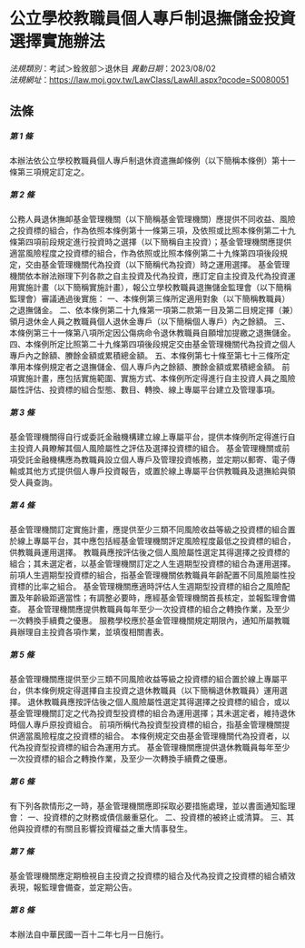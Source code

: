 # 公立學校教職員個人專戶制退撫儲金投資選擇實施辦法

*法規類別*：考試＞銓敘部＞退休目
*異動日期*：2023/08/02  
*法規網址*：https://law.moj.gov.tw/LawClass/LawAll.aspx?pcode=S0080051



## 法條
##### 第 1 條
本辦法依公立學校教職員個人專戶制退休資遣撫卹條例（以下簡稱本條例）第十一條第三項規定訂定之。

##### 第 2 條
公務人員退休撫卹基金管理機關（以下簡稱基金管理機關）應提供不同收益、風險之投資標的組合，作為依照本條例第十一條第三項，及依照或比照本條例第二十九條第四項前段規定進行投資時之選擇（以下簡稱自主投資）；基金管理機關應提供適當風險程度之投資標的組合，作為依照或比照本條例第二十九條第四項後段規定，交由基金管理機關代為投資（以下簡稱代為投資）時之運用選擇。
基金管理機關依本辦法辦理下列各款之自主投資及代為投資，應訂定自主投資及代為投資運用實施計畫（以下簡稱實施計畫），報公立學校教職員退撫儲金監理會（以下簡稱監理會）審議通過後實施：
一、本條例第三條所定適用對象（以下簡稱教職員）之退撫儲金。
二、依本條例第二十九條第一項第二款第一目及第二目規定擇（兼）領月退休金人員之教職員個人退休金專戶（以下簡稱個人專戶）內之餘額。
三、本條例第三十一條第八項所定因公傷病命令退休教職員自願增加提繳之退撫儲金。
四、本條例所定比照第二十九條第四項後段規定交由基金管理機關代為投資之個人專戶內之餘額、賸餘金額或累積總金額。
五、本條例第七十條至第七十三條所定準用本條例規定者之退撫儲金、個人專戶內之餘額、賸餘金額或累積總金額。
前項實施計畫，應包括實施範圍、實施方式、本條例所定得進行自主投資人員之風險屬性評估、投資標的組合型態、數目、轉換、線上專屬平台建立及管理事項。

##### 第 3 條
基金管理機關得自行或委託金融機構建立線上專屬平台，提供本條例所定得進行自主投資人員瞭解其個人風險屬性之評估及選擇投資標的組合。
基金管理機關或前項受託金融機構應為教職員設立個人專戶及管理投資帳務，並定期以郵寄、電子傳輸或其他方式提供個人專戶投資報告，或置於線上專屬平台供教職員及退撫給與領受人員查詢。

##### 第 4 條
基金管理機關訂定實施計畫，應提供至少三類不同風險收益等級之投資標的組合置於線上專屬平台，其中應包括經基金管理機關評定風險程度最低之投資標的組合，供教職員運用選擇。
教職員應按評估後之個人風險屬性選定其得選擇之投資標的組合；其未選定者，以基金管理機關訂定之人生週期型投資標的組合為運用選擇。
前項人生週期型投資標的組合，指基金管理機關依教職員年齡配置不同風險屬性投資標的比率之組合。
基金管理機關應適時評估人生週期型投資標的組合之風險配置及年齡級距適當性；有調整必要時，應經基金管理機關首長核定，並報監理會備查。
基金管理機關應提供教職員每年至少一次投資標的組合之轉換作業，及至少一次轉換手續費之優惠。
服務學校應於基金管理機關規定期限內，通知所屬教職員辦理自主投資各項作業，並填復相關書表。

##### 第 5 條
基金管理機關應提供至少三類不同風險收益等級之投資標的組合置於線上專屬平台，供本條例規定得選擇自主投資之退休教職員（以下簡稱退休教職員）運用選擇。
退休教職員應按評估後之個人風險屬性選定其得選擇之投資標的組合，或以基金管理機關訂定之代為投資型投資標的組合為運用選擇；其未選定者，維持退休時個人專戶原投資組合。
前項所稱代為投資型投資標的組合，指基金管理機關提供適當風險程度之投資標的組合。
本條例規定交由基金管理機關代為投資者，以代為投資型投資標的組合為運用方式。
基金管理機關應提供退休教職員每年至少一次投資標的組合之轉換作業，及至少一次轉換手續費之優惠。

##### 第 6 條
有下列各款情形之一時，基金管理機關應即採取必要措施處理，並以書面通知監理會：
一、投資標的之財務或債信嚴重惡化。
二、投資標的被終止或清算。
三、其他與投資標的有關且影響投資權益之重大情事發生。

##### 第 7 條
基金管理機關應定期檢視自主投資之投資標的組合及代為投資之投資標的組合績效表現，報監理會備查，並定期公告。

##### 第 8 條
本辦法自中華民國一百十二年七月一日施行。


